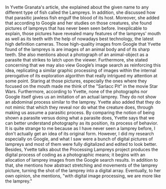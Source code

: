 In Yvette Granata's article, she explained about the given name to any different type of fish called the Lampreys. In addition, she discussed how that parasitic jawless fish engulf the blood of its host. 
Moreover, she added that according to Google and her studies on those creatures, she found pictures of lampreys that has never been seen before. Inexplicable to explain, those pictures have revealed many features of the lampreys' mouth as well as its teeth with the help of nowadays best technology, the latest high definition cameras. Those high-quality images from Google that Yvette found of the lampreys is are images of an animal body and of its sharp teeth. She also mentions about a photograph of an animal-object as a parasite that strikes to latch upon the viewer.
Furthermore, she stated concerning that we may also view Google’s image search as reinforcing this idea, replicating a similar graphic processing of images within the internal prerogative of its exploration algorithm that really intrigued my attention at some point. Staring at those pictures, especially the ones where they focused on the mouth made me think of the "Sarlacc Pit" in the movie Star Wars.
Furthermore, according to Yvette, none of the photographs nor Google itself gives us an imitation of an actual lamprey. They do not show an abdominal process similar to the lamprey. Yvette also added that they do not mimic that which they reveal nor do what the creature does, through making us assume a parasitic process. By comparing the notion of being shown a parasite versus doing what a parasite does, Yvette says that we can better understand photography as its position, its process of behavior. It is quite strange to me because as I have never seen a lamprey before, I don't actually get an idea of its original form. However, I did my research especially on Google, and what I saw were a bunch of digital pictures of lampreys and most of them were fully digitalized and edited to look better. 
Besides, Yvette talks about the Processing Lampreys project produces the digital process of coding as a photographic means; it begins with an allocation of lamprey images from the Google search results. In addition to that, she mentions how abstract stretching and movements of the lamprey picture, turning the shot of the lamprey into a digital array. 
Eventually, to her own opinion, she mentions, "with digital image processing, we are more like the lamprey."
